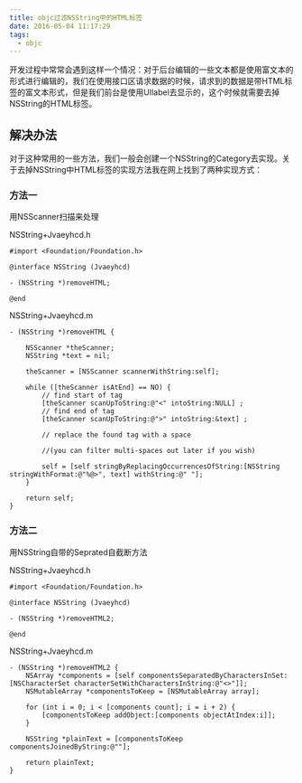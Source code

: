 ```yaml
---
title: objc过滤NSString中的HTML标签
date: 2016-05-04 11:17:29
tags:
  - objc
---
```


开发过程中常常会遇到这样一个情况：对于后台编辑的一些文本都是使用富文本的形式进行编辑的，我们在使用接口区请求数据的时候，请求到的数据是带HTML标签的富文本形式，但是我们前台是使用UIlabel去显示的，这个时候就需要去掉NSString的HTML标签。

## 解决办法

对于这种常用的一些方法，我们一般会创建一个NSString的Category去实现。关于去掉NSString中HTML标签的实现方法我在网上找到了两种实现方式：

### 方法一
用NSScanner扫描来处理

<!-- more -->

NSString+Jvaeyhcd.h
``` objc
#import <Foundation/Foundation.h>

@interface NSString (Jvaeyhcd)

- (NSString *)removeHTML;

@end
```

NSString+Jvaeyhcd.m
``` objc
- (NSString *)removeHTML {
    
    NSScanner *theScanner;
    NSString *text = nil;
    
    theScanner = [NSScanner scannerWithString:self];

    while ([theScanner isAtEnd] == NO) {
        // find start of tag
        [theScanner scanUpToString:@"<" intoString:NULL] ;
        // find end of tag
        [theScanner scanUpToString:@">" intoString:&text] ;
        
        // replace the found tag with a space
        
        //(you can filter multi-spaces out later if you wish)
        
        self = [self stringByReplacingOccurrencesOfString:[NSString stringWithFormat:@"%@>", text] withString:@" "];
    }
    
    return self;
}

```

### 方法二
用NSString自带的Seprated自截断方法

NSString+Jvaeyhcd.h
``` objc
#import <Foundation/Foundation.h>

@interface NSString (Jvaeyhcd)

- (NSString *)removeHTML2;

@end
```

NSString+Jvaeyhcd.m
``` objc
- (NSString *)removeHTML2 {
    NSArray *components = [self componentsSeparatedByCharactersInSet:[NSCharacterSet characterSetWithCharactersInString:@"<>"]];
    NSMutableArray *componentsToKeep = [NSMutableArray array];
    
    for (int i = 0; i < [components count]; i = i + 2) {
        [componentsToKeep addObject:[components objectAtIndex:i]];
    }
    
    NSString *plainText = [componentsToKeep componentsJoinedByString:@""];
    
    return plainText;
}
```